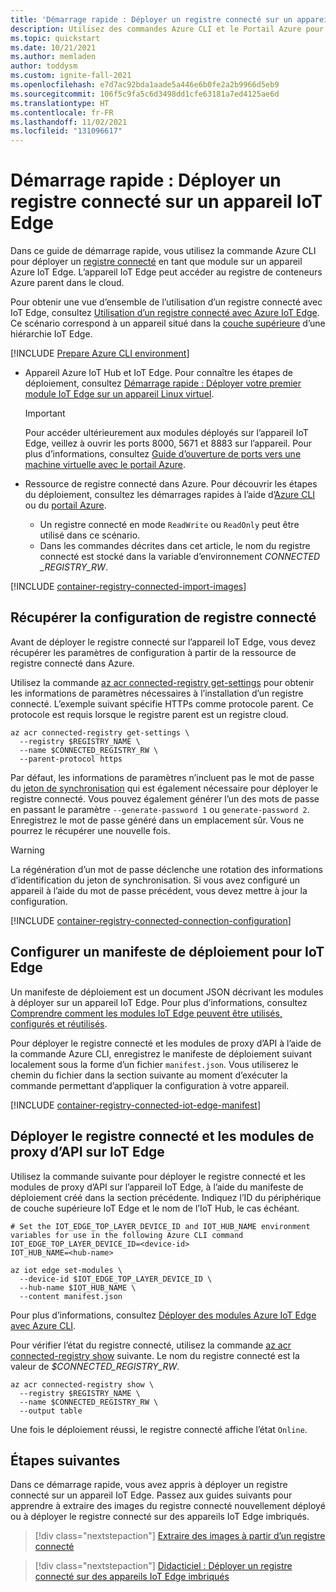 ```yaml
---
title: 'Démarrage rapide : Déployer un registre connecté sur un appareil IoT Edge'
description: Utilisez des commandes Azure CLI et le Portail Azure pour déployer un registre de conteneurs Azure connecté dans l’appareil Azure IoT Edge.
ms.topic: quickstart
ms.date: 10/21/2021
ms.author: memladen
author: toddysm
ms.custom: ignite-fall-2021
ms.openlocfilehash: e7d7ac92bda1aade5a446e6b0fe2a2b9966d5eb9
ms.sourcegitcommit: 106f5c9fa5c6d3498dd1cfe63181a7ed4125ae6d
ms.translationtype: HT
ms.contentlocale: fr-FR
ms.lasthandoff: 11/02/2021
ms.locfileid: "131096617"
---
```

# <a name="quickstart-deploy-a-connected-registry-to-an-iot-edge-device"></a>Démarrage rapide : Déployer un registre connecté sur un appareil IoT Edge

Dans ce guide de démarrage rapide, vous utilisez la commande Azure CLI pour déployer un [registre connecté](intro-connected-registry.md) en tant que module sur un appareil Azure IoT Edge. L’appareil IoT Edge peut accéder au registre de conteneurs Azure parent dans le cloud.

Pour obtenir une vue d’ensemble de l’utilisation d’un registre connecté avec IoT Edge, consultez [Utilisation d’un registre connecté avec Azure IoT Edge](overview-connected-registry-and-iot-edge.md). Ce scénario correspond à un appareil situé dans la [couche supérieure](overview-connected-registry-and-iot-edge.md#top-layer) d’une hiérarchie IoT Edge. 


[!INCLUDE [Prepare Azure CLI environment](../../includes/azure-cli-prepare-your-environment.md)]
* Appareil Azure IoT Hub et IoT Edge. Pour connaître les étapes de déploiement, consultez [Démarrage rapide : Déployer votre premier module IoT Edge sur un appareil Linux virtuel](../iot-edge/quickstart-linux.md).
  > [!IMPORTANT]
  > Pour accéder ultérieurement aux modules déployés sur l’appareil IoT Edge, veillez à ouvrir les ports 8000, 5671 et 8883 sur l’appareil. Pour plus d’informations, consultez [Guide d’ouverture de ports vers une machine virtuelle avec le portail Azure](../virtual-machines/windows/nsg-quickstart-portal.md). 

* Ressource de registre connecté dans Azure. Pour découvrir les étapes du déploiement, consultez les démarrages rapides à l’aide d’[Azure CLI][quickstart-connected-registry-cli] ou du [portail Azure][quickstart-connected-registry-portal]. 

    * Un registre connecté en mode `ReadWrite` ou `ReadOnly` peut être utilisé dans ce scénario. 
    * Dans les commandes décrites dans cet article, le nom du registre connecté est stocké dans la variable d’environnement *CONNECTED _REGISTRY_RW*.

[!INCLUDE [container-registry-connected-import-images](../../includes/container-registry-connected-import-images.md)]

## <a name="retrieve-connected-registry-configuration"></a>Récupérer la configuration de registre connecté

Avant de déployer le registre connecté sur l’appareil IoT Edge, vous devez récupérer les paramètres de configuration à partir de la ressource de registre connecté dans Azure.

Utilisez la commande [az acr connected-registry get-settings][az-acr-connected-registry-get-settings] pour obtenir les informations de paramètres nécessaires à l’installation d’un registre connecté. L’exemple suivant spécifie HTTPs comme protocole parent. Ce protocole est requis lorsque le registre parent est un registre cloud.

```azurecli
az acr connected-registry get-settings \
  --registry $REGISTRY_NAME \
  --name $CONNECTED_REGISTRY_RW \
  --parent-protocol https
```

Par défaut, les informations de paramètres n’incluent pas le mot de passe du [jeton de synchronisation](overview-connected-registry-access.md#sync-token) qui est également nécessaire pour déployer le registre connecté. Vous pouvez également générer l’un des mots de passe en passant le paramètre `--generate-password 1` ou `generate-password 2`. Enregistrez le mot de passe généré dans un emplacement sûr. Vous ne pourrez le récupérer une nouvelle fois.

> [!WARNING]
> La régénération d’un mot de passe déclenche une rotation des informations d’identification du jeton de synchronisation. Si vous avez configuré un appareil à l’aide du mot de passe précédent, vous devez mettre à jour la configuration.

[!INCLUDE [container-registry-connected-connection-configuration](../../includes/container-registry-connected-connection-configuration.md)]

## <a name="configure-a-deployment-manifest-for-iot-edge"></a>Configurer un manifeste de déploiement pour IoT Edge

Un manifeste de déploiement est un document JSON décrivant les modules à déployer sur un appareil IoT Edge. Pour plus d’informations, consultez [Comprendre comment les modules IoT Edge peuvent être utilisés, configurés et réutilisés](../iot-edge/module-composition.md).

Pour déployer le registre connecté et les modules de proxy d’API à l’aide de la commande Azure CLI, enregistrez le manifeste de déploiement suivant localement sous la forme d’un fichier `manifest.json`. Vous utiliserez le chemin du fichier dans la section suivante au moment d’exécuter la commande permettant d’appliquer la configuration à votre appareil.

[!INCLUDE [container-registry-connected-iot-edge-manifest](../../includes/container-registry-connected-iot-edge-manifest.md)]

## <a name="deploy-the-connected-registry-and-api-proxy-modules-on-iot-edge"></a>Déployer le registre connecté et les modules de proxy d’API sur IoT Edge

Utilisez la commande suivante pour déployer le registre connecté et les modules de proxy d’API sur l’appareil IoT Edge, à l’aide du manifeste de déploiement créé dans la section précédente. Indiquez l’ID du périphérique de couche supérieure IoT Edge et le nom de l’IoT Hub, le cas échéant.

```azurecli
# Set the IOT_EDGE_TOP_LAYER_DEVICE_ID and IOT_HUB_NAME environment variables for use in the following Azure CLI command
IOT_EDGE_TOP_LAYER_DEVICE_ID=<device-id>
IOT_HUB_NAME=<hub-name>

az iot edge set-modules \
  --device-id $IOT_EDGE_TOP_LAYER_DEVICE_ID \
  --hub-name $IOT_HUB_NAME \
  --content manifest.json
```

Pour plus d’informations, consultez [Déployer des modules Azure IoT Edge avec Azure CLI](../iot-edge/how-to-deploy-modules-cli.md).

Pour vérifier l’état du registre connecté, utilisez la commande [az acr connected-registry show][az-acr-connected-registry-show] suivante. Le nom du registre connecté est la valeur de *$CONNECTED_REGISTRY_RW*.

```azurecli
az acr connected-registry show \
  --registry $REGISTRY_NAME \
  --name $CONNECTED_REGISTRY_RW \
  --output table
```

Une fois le déploiement réussi, le registre connecté affiche l’état `Online`.

## <a name="next-steps"></a>Étapes suivantes

Dans ce démarrage rapide, vous avez appris à déployer un registre connecté sur un appareil IoT Edge. Passez aux guides suivants pour apprendre à extraire des images du registre connecté nouvellement déployé ou à déployer le registre connecté sur des appareils IoT Edge imbriqués.


> [!div class="nextstepaction"]
> [Extraire des images à partir d’un registre connecté][pull-images-from-connected-registry]

> [!div class="nextstepaction"]
> [Didacticiel : Déployer un registre connecté sur des appareils IoT Edge imbriqués][tutorial-connected-registry-nested]

<!-- LINKS - internal -->
[az-acr-connected-registry-get-settings]: /cli/azure/acr/connected-registry/install#az_acr_connected_registry_get_settings
[az-acr-connected-registry-show]: /cli/azure/acr/connected-registr#az_acr_connected_registry_show
[az-acr-import]:/cli/azure/acr#az_acr_import
[az-acr-token-credential-generate]: /cli/azure/acr/token/credential?#az_acr_token_credential_generate
[container-registry-intro]: container-registry-intro.md
[pull-images-from-connected-registry]: pull-images-from-connected-registry.md
[quickstart-connected-registry-cli]: quickstart-connected-registry-cli.md
[quickstart-connected-registry-portal]: quickstart-connected-registry-portal.md
[tutorial-connected-registry-nested]: tutorial-deploy-connected-registry-nested-iot-edge-cli.md
